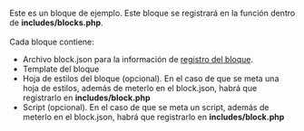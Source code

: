 Este es un bloque de ejemplo. Este bloque se registrará en la función dentro de **includes/blocks.php**. \
\
Cada bloque contiene:
- Archivo block.json para la información de [registro del bloque](https://www.advancedcustomfields.com/resources/create-your-first-acf-block/#registering-blocks-with-blockjson).
- Template del bloque
- Hoja de estilos del bloque (opcional). En el caso de que se meta una hoja de estilos, además de meterlo en el block.json, habrá que registrarlo en **includes/block.php**
- Script (opcional). En el caso de que se meta un script, además de meterlo en el block.json, habrá que registrarlo en **includes/block.php**